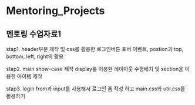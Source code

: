 # Mentoring_Projects
## 멘토링 수업자료1

stap1. header부분 제작 및 css를 활용한 로그인버튼 호버 이벤트,  postion과 top, bottom, left, right의 활용

stap2. main show-case 제작 display를 이용한 레이아웃 수평배치 및 section을 이용한 아이템 제작

stap3. login from과 input를 사용해서 로그인 폼 작성 하고 main.css와 util.css를 활용하기
